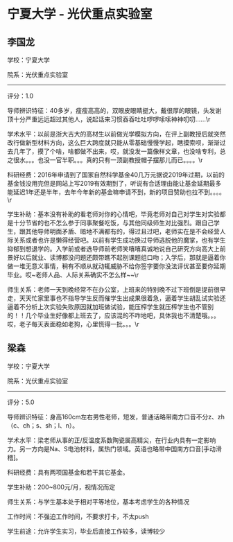 # 宁夏大学 - 光伏重点实验室

## 李国龙

学校：宁夏大学

院系：光伏重点实验室

* * *

评分：1.0

导师辨识特征：40多岁，瘦瘦高高的，双眼皮眼睛挺大，戴很厚的眼镜，头发谢顶十分严重远远超过其他人，说起话来习惯吞吞吐吐啰啰嗦嗦神神叨叨……\r

学术水平：以前是浙大吉大的高材生以前做光学模拟方向，在评上副教授后就突然改行做新型材料方向，这么巨大跨度就只能从零基础慢慢学起，瞎摸索呗，渐渐过去几年了，摸了个啥，啥都做不出来，哎，就没发一篇像样文章，也没啥专利，总之很水。。。也没一官半职。。。真的只有一顶副教授帽子摆那儿而已。。。。\r

科研经费：2016年申请到了国家自然科学基金40几万元据说2019年过期，以前的基金钱没用完但是网站上写2019有效期到了，听说有合适理由能让基金延期最多能延迟1年还是半年，去年今年新的基金嘛申请不到，新的项目赞助也拉不到。。。。\r

学生补助：基本没有补助的看老师对你的心情吧，毕竟老师对自己对学生对实验都是十分节省的也不怎么参于同事聚餐吃饭，与其他同级师生对比强烈。跟自己学生，跟其他导师明面矛盾、暗地不满都有的，得过且过吧，老师实在是不会经营人际关系或者也许是懒得经营吧。以前有学生成功换过导师逃脱他的魔掌，也有学生抑郁到想退学的。入学前或者选导师前老师笑嘻嘻真诚地说自己研究方向高大上前景好以后就业、读博都没问题还颇带瞧不起别课题组口吻；入学后，那就是逼着你做一堆无意义事情，稍有不顺从就动辄威胁不给你签字要你没法评优甚至要你延期毕业。哎~老师人品、人际关系确实不怎么样~~\r

师生关系：老师一天到晚经常不在办公室，上班来的特别晚不过下班倒是提前很早走，天天忙家里事也不指导学生反而催学生出成果很着急，逼着学生胡乱试实验还逼着不分析上次实验失败原因就加班做试验，能压榨学生就压榨学生也不管别的！！几个毕业生好像都上班去了，应该混的不咋地吧，具体我也不清楚哦。。。哎，老子每天表面稳如老狗，心里慌得一批。。。\r

## 梁森

学校：宁夏大学

院系：光伏重点实验室

* * *

评分：5.0

导师辨识特征：身高160cm左右男性老师，短发，普通话略带南方口音不分z、zh（c、ch；s、sh；l、n）。

学术水平：梁老师从事的正/反温度系数陶瓷属高精尖，在行业内具有一定影响力。另一方向是Na、S电池材料，属热门领域。英语也略带中国南方口音[手动滑稽]。

科研经费：具有两项国基金和若干其它基金。

学生补助：200~800元/月，视情况而定

师生关系：与学生基本处于相对平等地位，基本考虑学生的各种情况

工作时间：不强迫工作时间，不要求打卡，不太push

学生前途：允许学生实习，毕业后直接工作较多，读博较少